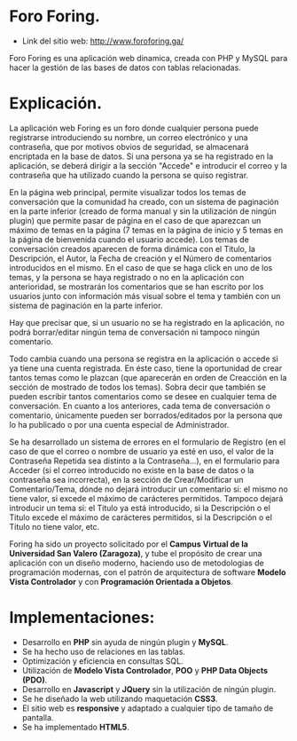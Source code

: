# Foro Foring.
- Link del sitio web: http://www.foroforing.ga/

Foro Foring es una aplicación web dinamica, creada con PHP y MySQL para hacer la gestión de las bases de datos con tablas relacionadas.

# Explicación.

La aplicación web Foring es un foro donde cualquier persona puede registrarse introduciendo su nombre, un correo electrónico y una contraseña, que por motivos obvios de seguridad, se almacenará encriptada en la base de datos. 
Si una persona ya se ha registrado en la aplicación, se deberá dirigir a la sección "Accede" e introducir el correo y la contraseña que ha utilizado cuando la persona se quiso registrar.

En la página web principal, permite visualizar todos los temas de conversación que la comunidad ha creado, con un sistema de paginación en la parte inferior (creado de forma manual y sin la utilización de ningún plugin) que permite pasar de página en el caso de que aparezcan un máximo de temas en la página (7 temas en la página de inicio y 5 temas en la página de bienvenida cuando el usuario accede). Los temas de conversación creados aparecen de forma dinámica con el Titulo, la Descripción, el Autor, la Fecha de creación y el Número de comentarios introducidos en el mismo. En el caso de que se haga click en uno de los temas, y la persona se haya registrado o no en la aplicación con anterioridad, se mostrarán los comentarios que se han escrito por los usuarios junto con información más visual sobre el tema y también con un sistema de paginación en la parte inferior.

Hay que precisar que, si un usuario no se ha registrado en la aplicación, no podrá borrar/editar ningún tema de conversación ni tampoco ningún comentario.

Todo cambia cuando una persona se registra en la aplicación o accede si ya tiene una cuenta registrada. En éste caso, tiene la oportunidad de crear tantos temas como le plazcan (que aparecerán en orden de Creacción en la sección de mostrado de todos los temas). Sobra decir que también se pueden escribir tantos comentarios como se desee en cualquier tema de conversación. 
En cuanto a los anteriores, cada tema de conversación o comentario, únicamente pueden ser borrados/editados por la persona que lo ha publicado o por una cuenta especial de Administrador.

Se ha desarrollado un sistema de errores en el formulario de Registro (en el caso de que el correo o nombre de usuario ya esté en uso, el valor de la Contraseña Repetida sea distinto a la Contraseña...), en el formulario para Acceder (si el correo introducido no existe en la base de datos o la contraseña sea incorrecta), en la sección de Crear/Modificar un Comentario/Tema, dónde no dejará introducir un comentario si: el mismo no tiene valor, si excede el máximo de carácteres permitidos. Tampoco dejará introducir un tema si: el Titulo ya está introducido, si la Descripción o el Titulo excede el máximo de carácteres permitidos, si la Descripción o el Titulo no tiene valor, etc.

Foring ha sido un proyecto solicitado por el **Campus Virtual de la Universidad San Valero (Zaragoza)**, y tube el propósito de crear una aplicación con un diseño moderno, haciendo uso de metodologias de programación modernas, con el patrón de arquitectura de software **Modelo Vista Controlador** y con **Programación Orientada a Objetos**.

# Implementaciones:

- Desarrollo en **PHP** sin ayuda de ningún plugin y **MySQL**.
- Se ha hecho uso de relaciones en las tablas.
- Optimización y eficiencia en consultas SQL.
- Utilización de **Modelo Vista Controlador**, **POO** y **PHP Data Objects (PDO)**.
-	Desarrollo en **Javascript** y **JQuery** sin la utilización de ningún plugin.
-	Se he diseñado la web utilizando maquetación **CSS3**.
-	El sitio web es **responsive** y adaptado a cualquier tipo de tamaño de pantalla.
-	Se ha implementado **HTML5**.
